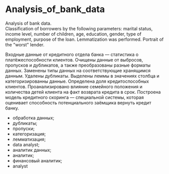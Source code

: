 # Analysis_of_bank_data

Analysis of bank data.  
Classification of borrowers by the following parameters: marital status, income level, number of children, age, education, gender, type of employment, purpose of the loan. 
Lemmatization was performed. 
Portrait of the "worst" lender.

Входные данные от кредитного отдела банка  — статистика о платёжеспособности клиентов. 
Очищены данные от выбросов, пропусков и дубликатов, а также преобразованы разные форматы данных. Заменены типы данных на соответствующие хранящимся данным. Удалены дубликаты. Выделены леммы в значениях столбца и категоризированны данные.
Определена доля кредитоспособных клиентов.
Проанализировано влияние семейного положения и количества детей клиента на факт возврата кредита в срок. 
Построена модель кредитного скоринга — специальной системы, которая оценивает способность потенциального заёмщика вернуть кредит банку.

- обработка данных;
- дубликаты;
- пропуски;
- категоризация;
- лемматизация;
- data analyst;
- аналитик данных;
- аналитик;
- финансовый аналитик;
- analyst
